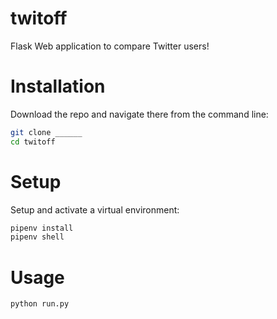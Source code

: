 # twitoff
Flask Web application to compare Twitter users!


# Installation 

Download the repo and navigate there from the command line:

```sh
git clone ______
cd twitoff
```

# Setup

Setup and activate a virtual environment:

```sh
pipenv install 
pipenv shell 
```

# Usage

```sh
python run.py
```
